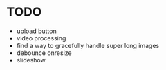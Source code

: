# TODO
* upload button
* video processing
* find a way to gracefully handle super long images
* debounce onresize
* slideshow